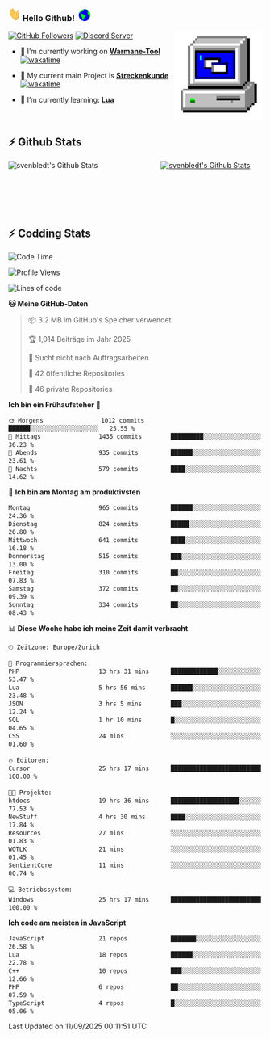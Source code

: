 ### <img src="https://github.com/svenbledt/svenbledt/blob/main/Assets/Hi.gif" height="28" width="24"> **Hello Github!** &nbsp;<img src="https://github.com/svenbledt/svenbledt/blob/main/Assets/Earth.gif" height="24" width="24">
[![GitHub Followers](https://img.shields.io/github/followers/svenbledt?label=Follow&style=flat-squaree&logo=github&labelColor=black&color=black&cacheSeconds=5)](https://github.com/svenbledt)
[![Discord Server](https://img.shields.io/discord/443405445831327754?style=flat-squeree&logo=discord&logoColor=white&label=Trojan%20Chillecke%20Server&labelColor=black&color=gray&cacheSeconds=3650)](https://discord.gg/c6GZKjVhxw)
<img align="right" alt="PC GIF" src="https://github.com/svenbledt/svenbledt/blob/main/Assets/PC.gif" width="175" />

<p>

 - 🔭 I’m currently working on **[Warmane-Tool](https://github.com/svenbledt/Warmane-Bot)** [![wakatime](https://wakatime.com/badge/user/eb1cebc0-6a00-4f39-ab37-6770a4331515/project/b1c02622-6489-4920-898c-6e91c5bba727.svg)](https://wakatime.com/badge/user/eb1cebc0-6a00-4f39-ab37-6770a4331515/project/b1c02622-6489-4920-898c-6e91c5bba727)
 - 🔭 My current main Project is **[Streckenkunde](https://github.com/Streckenkunde)** [![wakatime](https://wakatime.com/badge/user/eb1cebc0-6a00-4f39-ab37-6770a4331515/project/8c10f4f0-0d09-4e0e-b526-eec4de9936b6.svg)](https://wakatime.com/badge/user/eb1cebc0-6a00-4f39-ab37-6770a4331515/project/8c10f4f0-0d09-4e0e-b526-eec4de9936b6)

 - 🌱 I’m currently learning: **[Lua](https://www.lua.org/)**
 
</p>

<br>

## :zap: Github Stats

<a href="https://github.com/svenbledt">
  <img align="left" src="https://github-readme-stats.vercel.app/api?username=svenbledt&show_icons=true&title_color=c9d1d9&icon_color=58a6da&text_color=c9d1d9&bg_color=0d1117&hide=issues" alt="svenbledt's Github Stats" width="60%">
 </a>
 <a href="https://github.com/svenbledt">
 <img src="https://github-readme-stats.vercel.app/api/top-langs/?username=svenbledt&show_icons=true&title_color=c9d1d9&icon_color=58a6da&text_color=c9d1d9&bg_color=0d1117" alt="svenbledt's Github Stats" width="35%">
 </a>

<br> <br> <br> <br> 
## :zap: Codding Stats

<!--START_SECTION:waka-->
![Code Time](http://img.shields.io/badge/Code%20Time-921%20hrs%2022%20mins-blue)

![Profile Views](http://img.shields.io/badge/Profilansichten-0-blue)

![Lines of code](https://img.shields.io/badge/Seit%20Hallo%20Welt%20habe%20ich%20geschrieben-37.4%20million%20Codezeilen-blue)

**🐱 Meine GitHub-Daten** 

> 📦 3.2 MB im GitHub's Speicher verwendet 
 > 
> 🏆 1,014 Beiträge im Jahr 2025
 > 
> 🚫 Sucht nicht nach Auftragsarbeiten
 > 
> 📜 42 öffentliche Repositories 
 > 
> 🔑 46 private Repositories 
 > 
**Ich bin ein Frühaufsteher 🐤** 

```text
🌞 Morgens                1012 commits        ██████░░░░░░░░░░░░░░░░░░░   25.55 % 
🌆 Mittags                1435 commits        █████████░░░░░░░░░░░░░░░░   36.23 % 
🌃 Abends                 935 commits         ██████░░░░░░░░░░░░░░░░░░░   23.61 % 
🌙 Nachts                 579 commits         ████░░░░░░░░░░░░░░░░░░░░░   14.62 % 
```
📅 **Ich bin am Montag am produktivsten** 

```text
Montag                   965 commits         ██████░░░░░░░░░░░░░░░░░░░   24.36 % 
Dienstag                 824 commits         █████░░░░░░░░░░░░░░░░░░░░   20.80 % 
Mittwoch                 641 commits         ████░░░░░░░░░░░░░░░░░░░░░   16.18 % 
Donnerstag               515 commits         ███░░░░░░░░░░░░░░░░░░░░░░   13.00 % 
Freitag                  310 commits         ██░░░░░░░░░░░░░░░░░░░░░░░   07.83 % 
Samstag                  372 commits         ██░░░░░░░░░░░░░░░░░░░░░░░   09.39 % 
Sonntag                  334 commits         ██░░░░░░░░░░░░░░░░░░░░░░░   08.43 % 
```


📊 **Diese Woche habe ich meine Zeit damit verbracht** 

```text
🕑︎ Zeitzone: Europe/Zurich

💬 Programmiersprachen: 
PHP                      13 hrs 31 mins      █████████████░░░░░░░░░░░░   53.47 % 
Lua                      5 hrs 56 mins       ██████░░░░░░░░░░░░░░░░░░░   23.48 % 
JSON                     3 hrs 5 mins        ███░░░░░░░░░░░░░░░░░░░░░░   12.24 % 
SQL                      1 hr 10 mins        █░░░░░░░░░░░░░░░░░░░░░░░░   04.65 % 
CSS                      24 mins             ░░░░░░░░░░░░░░░░░░░░░░░░░   01.60 % 

🔥 Editoren: 
Cursor                   25 hrs 17 mins      █████████████████████████   100.00 % 

🐱‍💻 Projekte: 
htdocs                   19 hrs 36 mins      ███████████████████░░░░░░   77.53 % 
NewStuff                 4 hrs 30 mins       ████░░░░░░░░░░░░░░░░░░░░░   17.84 % 
Resources                27 mins             ░░░░░░░░░░░░░░░░░░░░░░░░░   01.83 % 
WOTLK                    21 mins             ░░░░░░░░░░░░░░░░░░░░░░░░░   01.45 % 
SentientCore             11 mins             ░░░░░░░░░░░░░░░░░░░░░░░░░   00.74 % 

💻 Betriebssystem: 
Windows                  25 hrs 17 mins      █████████████████████████   100.00 % 
```

**Ich code am meisten in JavaScript** 

```text
JavaScript               21 repos            ███████░░░░░░░░░░░░░░░░░░   26.58 % 
Lua                      18 repos            ██████░░░░░░░░░░░░░░░░░░░   22.78 % 
C++                      10 repos            ███░░░░░░░░░░░░░░░░░░░░░░   12.66 % 
PHP                      6 repos             ██░░░░░░░░░░░░░░░░░░░░░░░   07.59 % 
TypeScript               4 repos             █░░░░░░░░░░░░░░░░░░░░░░░░   05.06 % 
```




 Last Updated on 11/09/2025 00:11:51 UTC
<!--END_SECTION:waka-->
